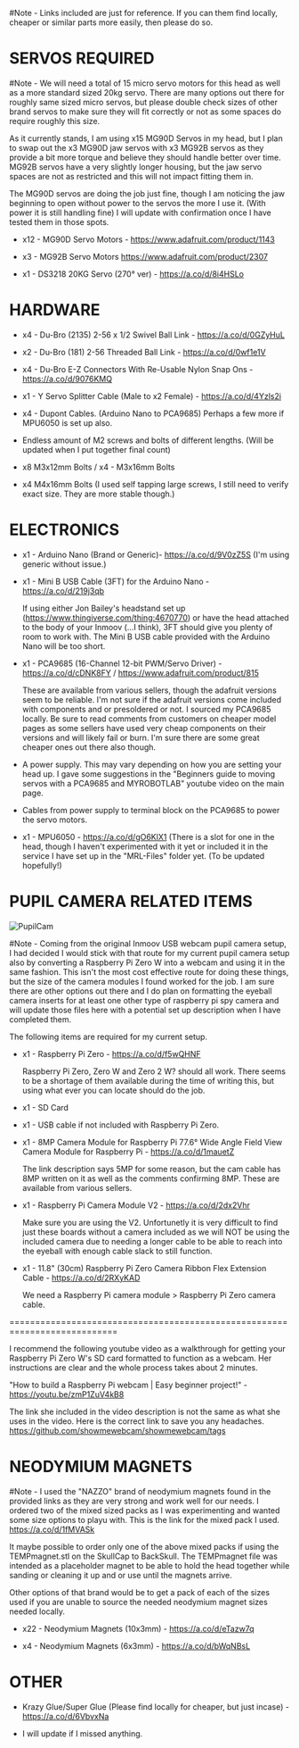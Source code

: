 #Note - Links included are just for reference. If you can them find locally, cheaper or similar parts more easily, then please do so.

SERVOS REQUIRED
=
#Note - We will need a total of 15 micro servo motors for this head as well as a more standard sized 20kg servo. There are many options out there for roughly same sized micro servos, but please double check sizes of other brand servos to make sure they will fit correctly or not as some spaces do require roughly this size.

As it currently stands, I am using x15 MG90D Servos in my head, but I plan to swap out the x3 MG90D jaw servos with x3 MG92B servos as they provide a bit more torque and believe they should handle better over time. MG92B servos have a very slightly longer housing, but the jaw servo spaces are not as restricted and this will not impact fitting them in. 

The MG90D servos are doing the job just fine, though I am noticing the jaw beginning to open without power to the servos the more I use it. (With power it is still handling fine) I will update with confirmation once I have tested them in those spots.

- x12 - MG90D Servo Motors - https://www.adafruit.com/product/1143

- x3 - MG92B Servo Motors   https://www.adafruit.com/product/2307 

- x1 - DS3218 20KG Servo (270° ver) - https://a.co/d/8i4HSLo

HARDWARE
=
- x4 - Du-Bro (2135) 2-56 x 1/2 Swivel Ball Link - https://a.co/d/0GZyHuL

- x2 - Du-Bro (181) 2-56 Threaded Ball Link - https://a.co/d/0wf1e1V

- x4 - Du-Bro E-Z Connectors With Re-Usable Nylon Snap Ons - https://a.co/d/9076KMQ

- x1 - Y Servo Splitter Cable (Male to x2 Female) -  https://a.co/d/4Yzls2i

- x4 - Dupont Cables. (Arduino Nano to PCA9685) Perhaps a few more if MPU6050 is set up also.

- Endless amount of M2 screws and bolts of different lengths. (Will be updated when I put together final count)

- x8 M3x12mm Bolts / x4 - M3x16mm Bolts

- x4 M4x16mm Bolts (I used self tapping large screws, I still need to verify exact size. They are more stable though.)

ELECTRONICS
=
- x1 - Arduino Nano (Brand or Generic)- https://a.co/d/9V0zZ5S  (I'm using generic without issue.)

- x1 - Mini B USB Cable (3FT) for the Arduino Nano - https://a.co/d/219j3qb

  If using either Jon Bailey's headstand set up (https://www.thingiverse.com/thing:4670770) or have the head attached to the body of your Inmoov (...I         think), 3FT should give you plenty of room to work with. The Mini B USB cable provided with the Arduino Nano will be too short. 

- x1 - PCA9685 (16-Channel 12-bit PWM/Servo Driver) - https://a.co/d/cDNK8FY / https://www.adafruit.com/product/815

  These are available from various sellers, though the adafruit versions seem to be reliable. I'm not sure if the adafruit versions come included with         components and or presoldered or not. I sourced my PCA9685 locally. Be sure to read comments from customers on cheaper model pages as some sellers have       used very cheap components on their versions and will likely fail or burn. I'm sure there are some great cheaper ones out there also though. 
  
- A power supply. This may vary depending on how you are setting your head up. I gave some suggestions in the "Beginners guide to moving servos with a PCA9685 and MYROBOTLAB" youtube video on the main page.

- Cables from power supply to terminal block on the PCA9685 to power the servo motors.   
  
- x1 - MPU6050 - https://a.co/d/gO6KlX1 (There is a slot for one in the head, though I haven't experimented with it yet or included it in the service I have set up in the "MRL-Files" folder yet. (To be updated hopefully!)

PUPIL CAMERA RELATED ITEMS
=
![PupilCam](https://user-images.githubusercontent.com/81597534/182968849-65f36cae-66c5-4d69-b311-3d425277dec8.png)

#Note - Coming from the original Inmoov USB webcam pupil camera setup, I had decided I would stick with that route for my current pupil camera setup also by converting a Raspberry Pi Zero W into a webcam and using it in the same fashion. This isn't the most cost effective route for doing these things, but the size of the camera modules I found worked for the job. I am sure there are other options out there and I do plan on formatting the eyeball camera inserts for at least one other type of raspberry pi spy camera and will update those files here with a potential set up description when I have completed them. 

The following items are required for my current setup. 

- x1 - Raspberry Pi Zero - https://a.co/d/f5wQHNF

  Raspberry Pi Zero, Zero W and Zero 2 W? should all work. There seems to be a shortage of them available during the time of writing this, but using what       ever you can locate should do the job.

- x1 - SD Card

- x1 - USB cable if not included with Raspberry Pi Zero. 

- x1 - 8MP Camera Module for Raspberry Pi 77.6° Wide Angle Field View Camera Module for Raspberry Pi - https://a.co/d/1mauetZ 

  The link description says 5MP for some reason, but the cam cable has 8MP written on it as well as the comments confirming 8MP. These are available from       various sellers. 

- x1 - Raspberry Pi Camera Module V2 - https://a.co/d/2dx2Vhr

  Make sure you are using the V2. Unfortunetly it is very difficult to find just these boards without a camera included as we will NOT be using the included   camera due to needing a longer cable to be able to reach into the eyeball with enough cable slack to still function.

- x1 - 11.8" (30cm) Raspberry Pi Zero Camera Ribbon Flex Extension Cable - https://a.co/d/2RXyKAD

  We need a Raspberry Pi camera module > Raspberry Pi Zero camera cable.
  
===========================================================================

I recommend the following youtube video as a walkthrough for getting your Raspberry Pi Zero W's SD card formatted to function as a webcam. Her instructions are clear and the whole process takes about 2 minutes. 

"How to build a Raspberry Pi webcam | Easy beginner project!" - https://youtu.be/zmP1ZuV4kB8

The link she included in the video description is not the same as what she uses in the video. Here is the correct link to save you any headaches. https://github.com/showmewebcam/showmewebcam/tags

NEODYMIUM MAGNETS
=
#Note - I used the "NAZZO" brand of neodymium magnets found in the provided links as they are very strong and work well for our needs. I ordered two of the mixed sized packs as I was experimenting and wanted some size options to playu with. This is the link for the mixed pack I used. https://a.co/d/1fMVASk

It maybe possible to order only one of the above mixed packs if using the TEMPmagnet.stl on the SkullCap to BackSkull. The TEMPmagnet file was intended as a placeholder magnet to be able to hold the head together while sanding or cleaning it up and or use until the magnets arrive. 

Other options of that brand would be to get a pack of each of the sizes used if you are unable to source the needed neodymium magnet sizes needed locally.

- x22 - Neodymium Magnets (10x3mm) - https://a.co/d/eTazw7q

- x4 - Neodymium Magnets (6x3mm) - https://a.co/d/bWqNBsL

OTHER
=
- Krazy Glue/Super Glue (Please find locally for cheaper, but just incase) - https://a.co/d/6VbvxNa

- I will update if I missed anything.

